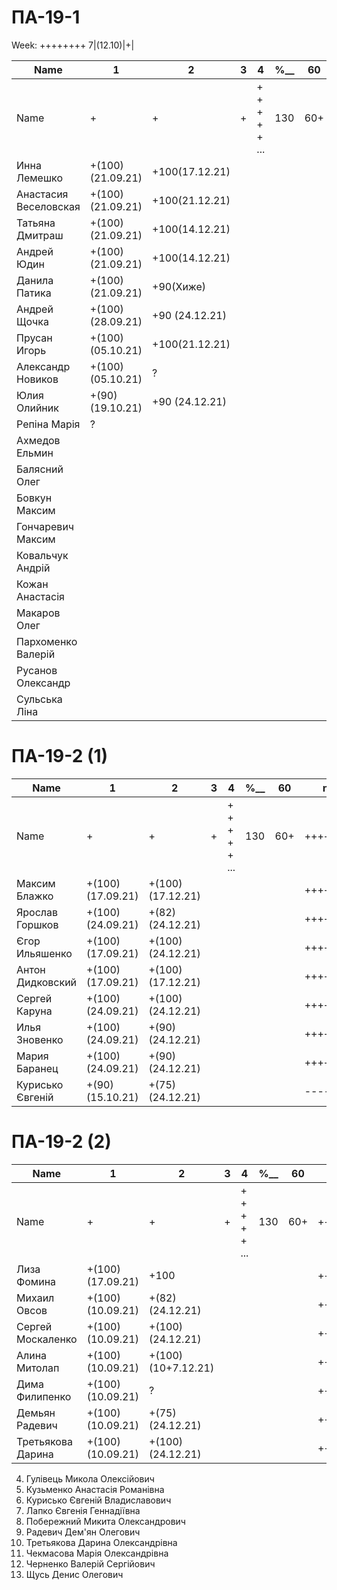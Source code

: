 # ПА-19-1
Week: ++++++++ 7|(12.10)|+|
<!---
https://docs.google.com/spreadsheets/d/1Gk7C-EtYXCELsXR_024fjeRezQ1bblmWFIrCDxN7rrU/edit?usp=sharing_eil_dm&ts=616e87a0
-->

|Name|1|2|3|4|________%__________|60|note|
| --- | --- | --- | --- | --- | --- | --- | --- |
|Name		|+|+|+|+ + + + + ...|		130		|60+|+++++++++|
|Инна Лемешко			|+(100)(21.09.21)|+100(17.12.21)|||				||++++++++| https://github.com/dnu-dp-ua-applied-math/2021-2022_MOP_PA-19_PA-19-1_11/
|Анастасия Веселовская	|+(100)(21.09.21)|+100(21.12.21)|||				||++++++++| https://github.com/dnu-dp-ua-applied-math/2021-2022_MOP_PA-19_PA-19-1_06/
|Татьяна Дмитраш		|+(100)(21.09.21)|+100(14.12.21)|||				||++++++++| https://github.com/dnu-dp-ua-applied-math/2021-2022_MOP_PA-19_PA-19-1_08/
|Андрей Юдин  			|+(100)(21.09.21)|+100(14.12.21)|||				||++++++++|	https://github.com/dnu-dp-ua-applied-math/2021-2022_MOP_PA-19_PA-19-1_24/
|Данила Патика			|+(100)(21.09.21)|+90(Хиже)		|||				||++++++++|	https://github.com/dnu-dp-ua-applied-math/2021-2022_MOP_PA-19_PA-19-1_16
|Андрей Щочка			|+(100)(28.09.21)|+90 (24.12.21)|||				||++++++++|	https://github.com/dnu-dp-ua-applied-math/2021-2022_MOP_PA-19_PA-19-1_23/
|Прусан Игорь			|+(100)(05.10.21)|+100(21.12.21)|||				||++++++++|	https://github.com/dnu-dp-ua-applied-math/2021-2022_MOP_PA-19_PA-19-1_17
|Александр Новиков		|+(100)(05.10.21)|?|||							||++++++++|	https://github.com/dnu-dp-ua-applied-math/2021-2022_MOP_PA-19_PA-19-1_13
|Юлия Олийник			|+(90) (19.10.21)|+90 (24.12.21)|||				||++++++++| https://github.com/dnu-dp-ua-applied-math/2021-2022_MOP_PA-19_PA-19-1_14
|Репіна Марія			|?||||					||+-+-+-+-|
|Ахмедов Ельмин			|||||					||+-------|
|Балясний Олег			|||||					||-|
|Бовкун Максим			|||||					||-|
|Гончаревич Максим		|||||					||-|
|Ковальчук Андрій		|||||					||-|
|Кожан Анастасія		|||||					||-|
|Макаров Олег			|||||					||-|
|Пархоменко Валерій		|||||					||++------|
|Русанов Олександр		|||||					||-|
|Сульська Ліна 			|||||					||-------+|_Володимирівна_?

<!---
Alamofire.request("https://8ball.delegator.com/magic/JSON/%3Cquestion_string%3E", method: .get).responseJSON { response in
            if let JSON = response.result.value{
			if let jsondata = JSON as? [String: Any], let magic = jsondata["magic"] as? [String: Any], let answer = magic["answer"] as? String {
				print(answer)
			}
			}
}

-->          



# ПА-19-2 (1)
|Name|1|2|3|4|________%__________|60|note|
| --- | --- | --- | --- | --- | --- | --- | --- |
|Name		|+|+|+|+ + + + + ...|		130		|60+|+++++++++|
|Максим Блажко		|+(100)(17.09.21)|+(100)(17.12.21)|||				||++++++|	https://github.com/dnu-dp-ua-applied-math/2021-2022_MOP_PA-19_PA-19-2_02
|Ярослав Горшков	|+(100)(24.09.21)|+(82) (24.12.21)|||				||++++++|	https://github.com/dnu-dp-ua-applied-math/2021-2022_MOP_PA-19_PA-19-2_03
|Єгор Ильяшенко		|+(100)(17.09.21)|+(100)(24.12.21)|||				||++++++|	https://github.com/dnu-dp-ua-applied-math/2021-2022_MOP_PA-19_PA-19-2_08
|Антон Дидковский	|+(100)(17.09.21)|+(100)(17.12.21)|||				||++++++|	https://github.com/dnu-dp-ua-applied-math/2021-2022_MOP_PA-19_PA-19-2_05
|Сергей Каруна		|+(100)(24.09.21)|+(100)(24.12.21)|||				||++++++|	https://github.com/dnu-dp-ua-applied-math/2021-2022_MOP_PA-19_PA-19-2_09
|Илья Зновенко 		|+(100)(24.09.21)|+(90) (24.12.21)|||				||++++-+|	https://github.com/dnu-dp-ua-applied-math/2021-2022_MOP_PA-19_PA-19-2_07
|Мария Баранец		|+(100)(24.09.21)|+(90) (24.12.21)|||				||++++++|	
|Курисько Євгеній	|+(90) (15.10.21)|+(75) (24.12.21)|||				||-----+|	

<!---
9
11
12
-->  

# ПА-19-2 (2)
|Name|1|2|3|4|________%__________|60|note|
| --- | --- | --- | --- | --- | --- | --- | --- |
|Name		|+|+|+|+ + + + + ...|		130		|60+|+++++++++|
|Лиза Фомина		|+(100)(17.09.21)|+100|||				||++++++|	21	
|Михаил Овсов		|+(100)(10.09.21)|+(82) (24.12.21)|||				||++++++|		https://github.com/dnu-dp-ua-applied-math/2021-2022_MOP_PA-19_PA-19-2_16
|Сергей Москаленко	|+(100)(10.09.21)|+(100)(24.12.21)|||				||++++++|	15
|Алина Митолап		|+(100)(10.09.21)|+(100)(10+7.12.21)|||				||++++++|	13
|Дима Филипенко		|+(100)(10.09.21)|?|||								||++++++|		https://github.com/dnu-dp-ua-applied-math/2021-2022_MOP_PA-19_PA-19-2_20
|Демьян Радевич		|+(100)(10.09.21)|+(75) (24.12.21)|||				||++++++|	+	https://github.com/dnu-dp-ua-applied-math/2021-2022_MOP_PA-19_PA-19-2_18
|Третьякова Дарина  |+(100)(10.09.21)|+(100)(24.12.21)|||				||++++++|	+	https://github.com/dnu-dp-ua-applied-math/2021-2022_MOP_PA-19_PA-19-2_19




4.	Гулівець Микола Олексійович 
9.	Кузьменко Анастасія Романівна 
10.	Курисько Євгеній Владиславович 
11.	Лапко Євгенія Геннадіївна 
15.	Побережний Микита Олександрович 
16.	Радевич Дем'ян Олегович 
17.	Третьякова Дарина Олександрівна  
20.	Чекмасова Марія Олександрівна 
21.	Черненко Валерій Сергійович 
22.	Щусь Денис Олегович 
